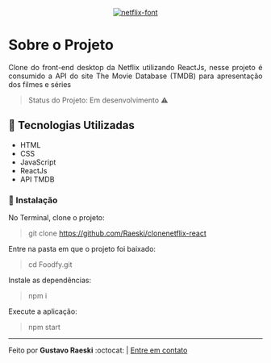 <p align="center">
  <a href="https://fontmeme.com/netflix-font/"><img src="https://fontmeme.com/permalink/200825/a753a2772cccff2ac042e067f9b8ad40.png" alt="netflix-font" border="0"></a>
</p>



# Sobre o Projeto
<p align="justify"> Clone do front-end desktop da Netflix utilizando ReactJs, nesse projeto é consumido a API do site The Movie Database (TMDB) para apresentação dos filmes e séries </p>

> Status do Projeto: Em desenvolvimento :warning:

## :rocket: Tecnologias Utilizadas

 * HTML
 * CSS
 * JavaScript
 * ReactJs
 * API TMDB

### :construction_worker: Instalação

No Terminal, clone o projeto:

 > git clone https://github.com/Raeski/clonenetflix-react
 
Entre na pasta em que o projeto foi baixado:

 > cd Foodfy.git
 
Instale as dependências:

 > npm i
 
Execute a aplicação:

> npm start

---

<p>Feito por <b>Gustavo Raeski</b>  :octocat: | <a href="https://www.linkedin.com/in/gustavo-raeski/">Entre em contato</a></p>

